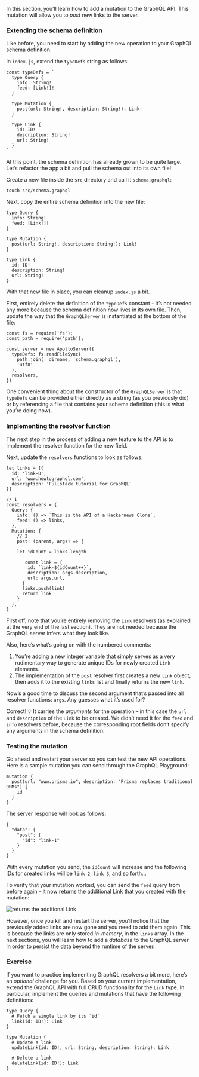 In this section, you’ll learn how to add a mutation to the GraphQL API. This mutation will allow you to _post_ new links to the server.

### Extending the schema definition

Like before, you need to start by adding the new operation to your GraphQL schema definition.

In `index.js`, extend the `typeDefs` string as follows:

    const typeDefs = `
      type Query {
        info: String!
        feed: [Link!]!
      }

      type Mutation {
        post(url: String!, description: String!): Link!
      }

      type Link {
        id: ID!
        description: String!
        url: String!
      }
    `

At this point, the schema definition has already grown to be quite large. Let’s refactor the app a bit and pull the schema out into its own file!

Create a new file inside the `src` directory and call it `schema.graphql`:

    touch src/schema.graphql

Next, copy the entire schema definition into the new file:

    type Query {
      info: String!
      feed: [Link!]!
    }

    type Mutation {
      post(url: String!, description: String!): Link!
    }

    type Link {
      id: ID!
      description: String!
      url: String!
    }

With that new file in place, you can cleanup `index.js` a bit.

First, entirely delete the definition of the `typeDefs` constant - it’s not needed any more because the schema definition now lives in its own file. Then, update the way that the `GraphQLServer` is instantiated at the bottom of the file:

    const fs = require('fs');
    const path = require('path');

    const server = new ApolloServer({
      typeDefs: fs.readFileSync(
        path.join(__dirname, 'schema.graphql'),
        'utf8'
      ),
      resolvers,
    })

One convenient thing about the constructor of the `GraphQLServer` is that `typeDefs` can be provided either directly as a string (as you previously did) or by referencing a file that contains your schema definition (this is what you’re doing now).

### Implementing the resolver function

The next step in the process of adding a new feature to the API is to implement the resolver function for the new field.

Next, update the `resolvers` functions to look as follows:

    let links = [{
      id: 'link-0',
      url: 'www.howtographql.com',
      description: 'Fullstack tutorial for GraphQL'
    }]

    // 1
    const resolvers = {
      Query: {
        info: () => `This is the API of a Hackernews Clone`,
        feed: () => links,
      },
      Mutation: {
        // 2
        post: (parent, args) => {

        let idCount = links.length

           const link = {
            id: `link-${idCount++}`,
            description: args.description,
            url: args.url,
          }
          links.push(link)
          return link
        }
      },
    }

First off, note that you’re entirely removing the `Link` resolvers (as explained at the very end of the last section). They are not needed because the GraphQL server infers what they look like.

Also, here’s what’s going on with the numbered comments:

1.  You’re adding a new integer variable that simply serves as a very rudimentary way to generate unique IDs for newly created `Link` elements.
2.  The implementation of the `post` resolver first creates a new `link` object, then adds it to the existing `links` list and finally returns the new `link`.

Now’s a good time to discuss the second argument that’s passed into all resolver functions: `args`. Any guesses what it’s used for?

Correct! 💡 It carries the _arguments_ for the operation – in this case the `url` and `description` of the `Link` to be created. We didn’t need it for the `feed` and `info` resolvers before, because the corresponding root fields don’t specify any arguments in the schema definition.

### Testing the mutation

Go ahead and restart your server so you can test the new API operations. Here is a sample mutation you can send through the GraphQL Playground:

    mutation {
      post(url: "www.prisma.io", description: "Prisma replaces traditional ORMs") {
        id
      }
    }

The server response will look as follows:

    {
      "data": {
        "post": {
          "id": "link-1"
        }
      }
    }

With every mutation you send, the `idCount` will increase and the following IDs for created links will be `link-2`, `link-3`, and so forth…

To verify that your mutation worked, you can send the `feed` query from before again – it now returns the additional Link that you created with the mutation:

![returns the additional Link](https://imgur.com/ZfJQwdB.png)

However, once you kill and restart the server, you’ll notice that the previously added links are now gone and you need to add them again. This is because the links are only stored _in-memory_, in the `links` array. In the next sections, you will learn how to add a _database_ to the GraphQL server in order to persist the data beyond the runtime of the server.

### Exercise

If you want to practice implementing GraphQL resolvers a bit more, here’s an _optional_ challenge for you. Based on your current implementation, extend the GraphQL API with full CRUD functionality for the `Link` type. In particular, implement the queries and mutations that have the following definitions:

    type Query {
      # Fetch a single link by its `id`
      link(id: ID!): Link
    }

    type Mutation {
      # Update a link
      updateLink(id: ID!, url: String, description: String): Link

      # Delete a link
      deleteLink(id: ID!): Link
    }
